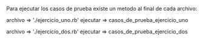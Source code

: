 Para ejecutar los casos de prueba existe un metodo al final de cada archivo:

archivo  => './ejercicio_uno.rb'
ejecutar => casos_de_prueba_ejercicio_uno

archivo  => './ejercicio_dos.rb'
ejecutar => casos_de_prueba_ejercicio_dos
